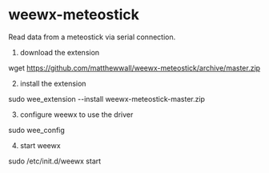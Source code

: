 # weewx-meteostick

Read data from a meteostick via serial connection.

1) download the extension

wget https://github.com/matthewwall/weewx-meteostick/archive/master.zip

2) install the extension

sudo wee_extension --install weewx-meteostick-master.zip

3) configure weewx to use the driver

sudo wee_config

4) start weewx

sudo /etc/init.d/weewx start
